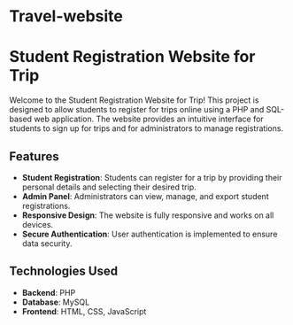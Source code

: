 # Travel-website
# Student Registration Website for Trip

Welcome to the Student Registration Website for Trip! This project is designed to allow students to register for trips online using a PHP and SQL-based web application. The website provides an intuitive interface for students to sign up for trips and for administrators to manage registrations.

## Features

- **Student Registration**: Students can register for a trip by providing their personal details and selecting their desired trip.
- **Admin Panel**: Administrators can view, manage, and export student registrations.
- **Responsive Design**: The website is fully responsive and works on all devices.
- **Secure Authentication**: User authentication is implemented to ensure data security.

## Technologies Used

- **Backend**: PHP
- **Database**: MySQL
- **Frontend**: HTML, CSS, JavaScript

